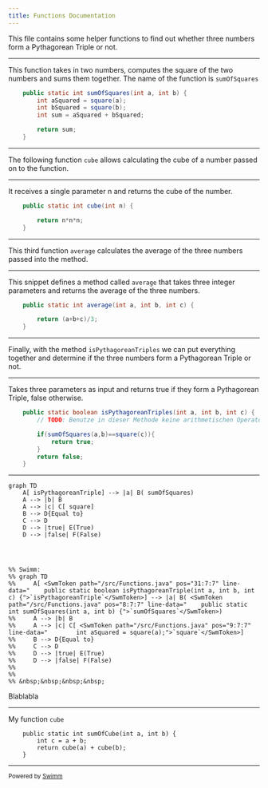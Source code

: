 ```yaml
---
title: Functions Documentation
---
```

This file contains some helper functions to find out whether three numbers form a Pythagorean Triple or not.

<SwmSnippet path="/src/Functions.java" line="8">

---

This function takes in two numbers, computes the square of the two numbers and sums them together. The name of the function is <SwmToken path="/src/Functions.java" pos="8:7:7" line-data="    public static int sumOfSquares(int a, int b) {">`sumOfSquares`</SwmToken>

```java
    public static int sumOfSquares(int a, int b) {
        int aSquared = square(a);
        int bSquared = square(b);
        int sum = aSquared + bSquared;

        return sum;
    }
```

---

</SwmSnippet>

The following function <SwmToken path="/src/Functions.java" pos="16:7:7" line-data="    public static int cube(int n) {">`cube`</SwmToken> allows calculating the cube of a number passed on to the function.

<SwmSnippet path="/src/Functions.java" line="16">

---

It receives a single parameter n and returns the cube of the number.

```java
    public static int cube(int n) {

        return n*n*n;
    }
```

---

</SwmSnippet>

This third function <SwmToken path="/src/Functions.java" pos="26:7:7" line-data="    public static int average(int a, int b, int c) {">`average`</SwmToken> calculates the average of the three numbers passed into the method.

<SwmSnippet path="/src/Functions.java" line="26">

---

This snippet defines a method called <SwmToken path="/src/Functions.java" pos="26:7:7" line-data="    public static int average(int a, int b, int c) {">`average`</SwmToken> that takes three integer parameters and returns the average of the three numbers.

```java
    public static int average(int a, int b, int c) {

        return (a+b+c)/3;
    }
```

---

</SwmSnippet>

Finally, with the method <SwmToken path="/src/Functions.java" pos="31:7:7" line-data="    public static boolean isPythagoreanTriples(int a, int b, int c) {">`isPythagoreanTriples`</SwmToken> we can put everything together and determine if the three numbers form a Pythagorean Triple or not.

<SwmSnippet path="/src/Functions.java" line="31">

---

Takes three parameters as input and returns true if they form a Pythagorean Triple, false otherwise.

```java
    public static boolean isPythagoreanTriples(int a, int b, int c) {
        // TODO: Benutze in dieser Methode keine arithmetischen Operatoren (i.e. +, -, *, /, % etc.)!

        if(sumOfSquares(a,b)==square(c)){
            return true;
        }
        return false;
    }
```

---

</SwmSnippet>

```mermaid
graph TD
    A[ isPythagoreanTriple] --> |a| B( sumOfSquares)
    A --> |b| B
    A --> |c| C[ square]
    B --> D{Equal to}
    C --> D
    D --> |true| E(True)
    D --> |false| F(False)


    

%% Swimm:
%% graph TD
%%     A[ <SwmToken path="/src/Functions.java" pos="31:7:7" line-data="    public static boolean isPythagoreanTriple(int a, int b, int c) {">`isPythagoreanTriple`</SwmToken>] --> |a| B( <SwmToken path="/src/Functions.java" pos="8:7:7" line-data="    public static int sumOfSquares(int a, int b) {">`sumOfSquares`</SwmToken>)
%%     A --> |b| B
%%     A --> |c| C[ <SwmToken path="/src/Functions.java" pos="9:7:7" line-data="        int aSquared = square(a);">`square`</SwmToken>]
%%     B --> D{Equal to}
%%     C --> D
%%     D --> |true| E(True)
%%     D --> |false| F(False)
%% 
%% 
%% &nbsp;&nbsp;&nbsp;&nbsp;
```

Blablabla&nbsp;

<SwmSnippet path="/src/Functions.java" line="20">

---

My function <SwmToken path="/src/Functions.java" pos="16:7:7" line-data="    public static int cube(int n) {">`cube`</SwmToken>

```
    public static int sumOfCube(int a, int b) {
        int c = a + b;
        return cube(a) + cube(b);
    }
```

---

</SwmSnippet>

<SwmMeta version="3.0.0" repo-id="Z2l0aHViJTNBJTNBVGVzdF9Td2ltbSUzQSUzQWZlZGUtbQ==" repo-name="Test_Swimm"><sup>Powered by [Swimm](https://app.swimm.io/)</sup></SwmMeta>
